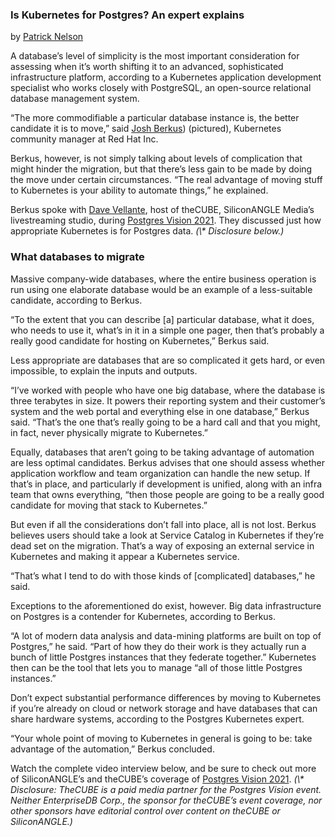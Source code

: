 ### Is Kubernetes for Postgres? An expert explains

by [Patrick Nelson](https://siliconangle.com/author/patricknelson/)

A database’s level of simplicity is the most important consideration for assessing when it’s worth shifting it to an advanced, sophisticated infrastructure platform, according to a Kubernetes application development specialist who works closely with PostgreSQL, an open-source relational database management system.

“The more commodifiable a particular database instance is, the better candidate it is to move,” said [Josh Berkus](https://www.linkedin.com/in/josh-berkus-1792412/)) (pictured), Kubernetes community manager at Red Hat Inc.

Berkus, however, is not simply talking about levels of complication that might hinder the migration, but that there’s less gain to be made by doing the move under certain circumstances. “The real advantage of moving stuff to Kubernetes is your ability to automate things,” he explained.

Berkus spoke with [Dave Vellante](https://twitter.com/dvellante), host of theCUBE, SiliconANGLE Media’s livestreaming studio, during [Postgres Vision 2021](https://www.thecube.net/postgres-vision-2021). They discussed just how appropriate Kubernetes is for Postgres data. _(\\* Disclosure below.)_

### What databases to migrate

Massive company-wide databases, where the entire business operation is run using one elaborate database would be an example of a less-suitable candidate, according to Berkus.

“To the extent that you can describe [a] particular database, what it does, who needs to use it, what’s in it in a simple one pager, then that’s probably a really good candidate for hosting on Kubernetes,” Berkus said.

Less appropriate are databases that are so complicated it gets hard, or even impossible, to explain the inputs and outputs.

“I’ve worked with people who have one big database, where the database is three terabytes in size. It powers their reporting system and their customer’s system and the web portal and everything else in one database,” Berkus said. “That’s the one that’s really going to be a hard call and that you might, in fact, never physically migrate to Kubernetes.”

Equally, databases that aren’t going to be taking advantage of automation are less optimal candidates. Berkus advises that one should assess whether application workflow and team organization can handle the new setup. If that’s in place, and particularly if development is unified, along with an infra team that owns everything, “then those people are going to be a really good candidate for moving that stack to Kubernetes.”

But even if all the considerations don’t fall into place, all is not lost. Berkus believes users should take a look at Service Catalog in Kubernetes if they’re dead set on the migration. That’s a way of exposing an external service in Kubernetes and making it appear a Kubernetes service.

“That’s what I tend to do with those kinds of [complicated] databases,” he said.

Exceptions to the aforementioned do exist, however. Big data infrastructure on Postgres is a contender for Kubernetes, according to Berkus.

“A lot of modern data analysis and data-mining platforms are built on top of Postgres,” he said. “Part of how they do their work is they actually run a bunch of little Postgres instances that they federate together.” Kubernetes then can be the tool that lets you to manage “all of those little Postgres instances.”

Don’t expect substantial performance differences by moving to Kubernetes if you’re already on cloud or network storage and have databases that can share hardware systems, according to the Postgres Kubernetes expert.

“Your whole point of moving to Kubernetes in general is going to be: take advantage of the automation,” Berkus concluded.

Watch the complete video interview below, and be sure to check out more of SiliconANGLE’s and theCUBE’s coverage of [Postgres Vision 2021](https://www.thecube.net/postgres-vision-2021). _(\\* Disclosure: TheCUBE is a paid media partner for the Postgres Vision event. Neither EnterpriseDB Corp., the sponsor for theCUBE’s event coverage, nor other sponsors have editorial control over content on theCUBE or SiliconANGLE.)_
